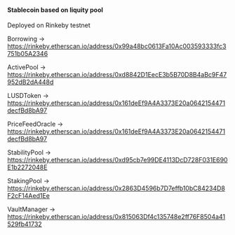 #### Stablecoin based on liquity pool

Deployed on Rinkeby testnet

Borrowing -> https://rinkeby.etherscan.io/address/0x99a48bc0613Fa10Ac003593333fc3751b05A2346

ActivePool -> https://rinkeby.etherscan.io/address/0xd8842D1EecE3b5B70D8B4aBc9F47952dB2dA448d

LUSDToken -> https://rinkeby.etherscan.io/address/0x161deEf9A4A3373E20a0642154471decfBd8bA97

PriceFeedOracle -> https://rinkeby.etherscan.io/address/0x161deEf9A4A3373E20a0642154471decfBd8bA97

StabilityPool -> https://rinkeby.etherscan.io/address/0xd95cb7e99DE4113DcD728F031E690E1b2272048E

StakingPool -> https://rinkeby.etherscan.io/address/0x2863D4596b7D7effb10bC84234D8F2cF14Aed1Ee

VaultManager -> https://rinkeby.etherscan.io/address/0x815063Df4c135748e2ff76F8504a41529fb41732
